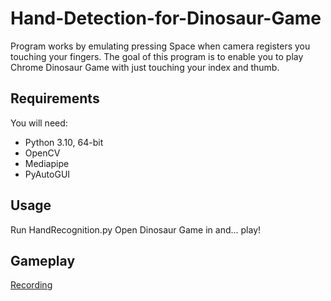 # Hand-Detection-for-Dinosaur-Game
Program works by emulating pressing Space when camera registers you touching your fingers.
The goal of this program is to enable you to play Chrome Dinosaur Game with just touching your index and thumb.


## Requirements
You will need:
- Python 3.10, 64-bit
- OpenCV
- Mediapipe
- PyAutoGUI

## Usage
Run HandRecognition.py
Open Dinosaur Game in and... play!


## Gameplay
[Recording](gameplay.mkv)
